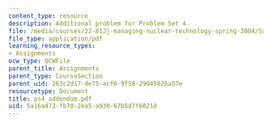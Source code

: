 ```yaml
---
content_type: resource
description: Additional problem for Problem Set 4.
file: /media/courses/22-812j-managing-nuclear-technology-spring-2004/5a16a472fb702ea5a93067b5d7f68210_ps4_addendum.pdf
file_type: application/pdf
learning_resource_types:
- Assignments
ocw_type: OCWFile
parent_title: Assignments
parent_type: CourseSection
parent_uid: 263c2d17-de75-acf6-9f50-2904502ba57e
resourcetype: Document
title: ps4_addendum.pdf
uid: 5a16a472-fb70-2ea5-a930-67b5d7f68210
---
```

